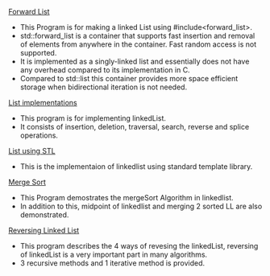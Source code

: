 [Forward List](forwardlist_using_stl.cpp)

- This Program is for making a linked List using #include<forward_list>.
- std::forward_list is a container that supports fast insertion and removal of elements from anywhere in the container. Fast random access is not supported. 
- It is implemented as a singly-linked list and essentially does not have any overhead compared to its implementation in C.
- Compared to std::list this container provides more space efficient storage when bidirectional iteration is not needed.
   
   
[List implementations](list-implementation.cpp)

- This program is for implementing linkedList.
- It consists of insertion, deletion, traversal, search, reverse and splice operations.
  
[List using STL](list_using_stl.cpp)

- This is the implementaion of linkedlist using standard template library.

[Merge Sort](merge_sort.cpp)

- This Program demostrates the mergeSort Algorithm in linkedlist.
- In addition to this, midpoint of linkedlist and merging 2 sorted LL are also demonstrated.
    

[Reversing Linked List](reverse_linked_list.cpp)

- This program describes the 4 ways of revesing the linkedList, reversing of linkedList is a very important part in many algorithms.
- 3 recursive methods and 1 iterative method is provided.
    
    

